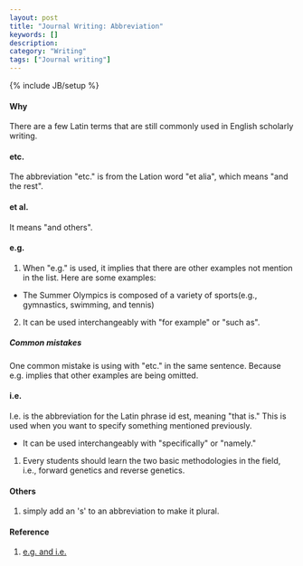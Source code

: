 ```yaml
---
layout: post
title: "Journal Writing: Abbreviation"
keywords: []
description: 
category: "Writing"
tags: ["Journal writing"]
---
```

{% include JB/setup %}

#### Why
There are a few Latin terms that are still commonly used in English scholarly writing.

#### etc.
The abbreviation "etc." is from the Lation word "et alia", which means "and the rest".

#### et al.
It means "and others".

#### e.g.
1. When "e.g." is used, it implies that there are other examples not mention in
   the list. Here are some examples:
- The Summer Olympics is composed of a variety of sports(e.g., gymnastics, swimming, and tennis)
2. It can be used interchangeably with "for example" or "such as".

##### Common mistakes
One common mistake is using with "etc." in the same sentence. Because e.g.
implies that other examples are being omitted.


#### i.e.
I.e. is the abbreviation for the Latin phrase id est, meaning "that is."
This is used when you want to specify something mentioned previously.
- It can be used interchangeably with "specifically" or "namely."

1. Every students should learn the two basic methodologies in the field, i.e.,
   forward genetics and reverse genetics.


#### Others
1. simply add an 's' to an abbreviation to make it plural.


#### Reference
1. [e.g. and i.e.](https://www.aje.com/arc/editing-tip-using-eg-and-ie/)

